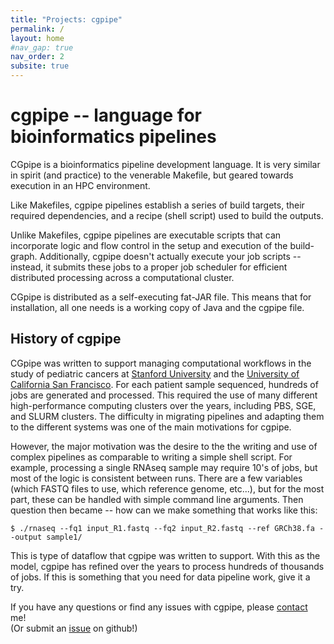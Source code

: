 ```yaml
---
title: "Projects: cgpipe"
permalink: /
layout: home
#nav_gap: true
nav_order: 2
subsite: true
---
```


# cgpipe -- language for bioinformatics pipelines

CGpipe is a bioinformatics pipeline development language. It is very similar in spirit (and practice) to the venerable Makefile, but geared towards execution in an HPC environment. 

Like Makefiles, cgpipe pipelines establish a series of build targets, their required dependencies, and a recipe (shell script) used to build the outputs. 

Unlike Makefiles, cgpipe pipelines are executable scripts that can incorporate logic and flow control in the setup and execution of the build-graph. Additionally, cgpipe doesn't actually execute your job scripts -- instead, it submits these jobs to a proper job scheduler for efficient distributed processing across a computational cluster.

CGpipe is distributed as a self-executing fat-JAR file. This means that for installation, all one needs is a working copy of Java and the cgpipe file.

## History of cgpipe

CGpipe was written to support managing computational workflows in the study of pediatric cancers at [Stanford University](https://stanford.edu) and the [University of California San Francisco](https://ucsf.edu). For each patient sample sequenced, hundreds of jobs are generated and processed. This required the use of many different high-performance computing clusters over the years, including PBS, SGE, and SLURM clusters. The difficulty in migrating pipelines and adapting them to the different systems was one of the main motivations for cgpipe.

However, the major motivation was the desire to the the writing and use of complex pipelines as comparable to writing a simple shell script. For example, processing a single RNAseq sample may require 10's of jobs, but most of the logic is consistent between runs. There are a few variables (which FASTQ files to use, which reference genome, etc...), but for the most part, these can be handled with simple command line arguments. Then question then became -- how can we make something that works like this:

    $ ./rnaseq --fq1 input_R1.fastq --fq2 input_R2.fastq --ref GRCh38.fa --output sample1/

This is type of dataflow that cgpipe was written to support. With this as the model, cgpipe has refined over the years to process hundreds of thousands of jobs. If this is something that you need for data pipeline work, give it a try.

If you have any questions or find any issues with cgpipe, please [contact](https://compgen.io/contact) me!  
(Or submit an [issue](https://github.com/compgen-io/cgpipe/issues) on github!)

